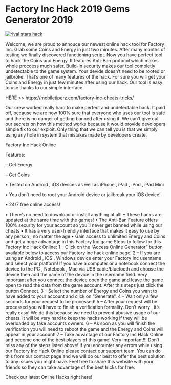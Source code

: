 # Factory Inc Hack 2019 Gems Generator 2019


<a href="adres"><img src="https://www.touchtapplay.com/wp-content/uploads/2019/04/factory-inc-cheats-tips-1.jpg" alt="rival stars hack"></a>


Welcome, we are proud to annouce our newest online hack tool for Factory Inc. Grab some Coins and Energy in just two minutes. After many months of testing we finally discovered functioning script. Now you have perfect tool to hack the Coins and Energy. It features Anti-Ban protocol which makes whole proccess much safer. Build-in security makes our tool completly undetectable to the game system. Your devide doesn’t need to be rooted or jailbroke. That’s one of many features of the hack. For sure you will get your Coins and Energy in just few minutes after using our hack. Our tool is easy to use thanks to our simple interface.





HERE >> https://mobiletiperz.com/factory-inc-cheats-tricks/

Our crew worked really hard to make perfect and undetectable hack. It paid off, because we are now 100% sure that everyone who uses our tool is safe and there is no danger of getting banned after using it. We can’t give out our secrets on how this method works because it would provide devolopers simple fix to our exploit. Only thing that we can tell you is that we simply using any hole in system that mistakes made by developers create.







Factory Inc Hack Online 



Features: 

– Get Energy 

– Get Coins 

• Tested on Android , iOS devices as well as iPhone , iPad , iPod , iPad Mini 

• You don’t need to root your Android device or jailbreak your iOS device! 

• 24/7 free online access! 

• There’s no need to download or install anything at all! 
• These hacks are updated at the same time with the games! 
• The Anti-Ban Feature offers 100% security for your account so you’ll never get banned while using our cheats 
• It has a very user-friendly interface that makes it easy to use by any person , no matter the age 
• Gain access to unlimited Energy and Coins and get a huge advantage in this Factory Inc game 
Steps to follow for this Factory Inc Hack Online: 
1 – Click on the “Access Online Generator” button available below to access our Factory Inc hack online page! 
2 – If you are using an Android , iOS , Windows device enter your Factory Inc username and select your platform! If you have a computer or a notebook connect the device to the PC , Notebook , Mac via USB cable/bluetooth and choose the device then add the name of the device in the username field. Very important after you connect the device open the game and leave the game open to read the data from the game account. After this steps just click the button Connect. 
3 – Select the number of Energy and Coins you want to have added to your account and click on “Generate”. 
4 – Wait only a few seconds for your request to be processed! 
5 – After your request will be processed you will have to finish a verification formality. Don’t worry , it’s really easy! We do this because we need to prevent abusive usage of our cheats. It will be very hard to keep the hacks working if they will be overloaded by fake accounts owners. 
6 – As soon as you will finish the verification you will need to reboot the game and the Energy and Coins will appear in your account! 
7 – Take advantage of our Factory Inc Hack Online and become one of the best players of this game! 
Very important!!! Don’t miss any of the steps listed above! If you encounter any errors while using our Factory Inc Hack Online please contact our support team. You can do this from our contact page and we will do our best to offer the best solution to any issues you might have.
Feel free to share this website with your friends so they can take advantage of the best tricks for free.

Check our latest Online Hacks right here!
